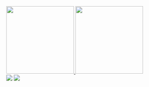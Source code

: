 
<div>
<a href="https://github.com/breach-forum">
<img loading="lazy" height="180em" src="https://github-readme-stats.vercel.app/api/top-langs/?username=breach-forum&layout=compact&langs_count=7&theme=dracula"/>
<img loading="lazy" height="180em" src="https://github-readme-stats.vercel.app/api?username=breach-forum&show_icons=true&theme=dracula&include_all_commits=true&count_private=true"/>
</div>
  <div>
<a href = "tdkanarchy@proton.me"><img loading="lazy" src="https://img.shields.io/badge/Gmail-D14836?style=for-the-badge&logo=gmail&logoColor=white" target="_blank"></a>
<a href="https://www.linkedin.com/in/luiz-marcos-abril-silva-536b99264?utm_source=share&utm_campaign=share_via&utm_content=profile&utm_medium=ios_app" target="_blank"><img loading="lazy" src="https://img.shields.io/badge/-LinkedIn-%230077B5?style=for-the-badge&logo=linkedin&logoColor=white" target="_blank"></a> 
  
</div>
